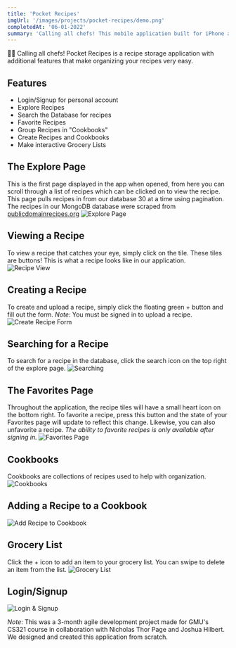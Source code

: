 ```yaml
---
title: 'Pocket Recipes'
imgUrl: '/images/projects/pocket-recipes/demo.png'
completedAt: '06-01-2022'
summary: 'Calling all chefs! This mobile application built for iPhone and Android has many features for people like you. Explore recipes and organize them in cookbooks.'
---
```


👨‍🍳 Calling all chefs! Pocket Recipes is a recipe storage application with additional features that make organizing your recipes very easy.

## Features

- Login/Signup for personal account
- Explore Recipes
- Search the Database for recipes
- Favorite Recipes
- Group Recipes in "Cookbooks"
- Create Recipes and Cookbooks
- Make interactive Grocery Lists

## The Explore Page

This is the first page displayed in the app when opened, from here you can scroll through a list of recipes which can be clicked on to view the recipe. This page pulls recipes in from our database 30 at a time using pagination. The recipes in our MongoDB database were scraped from [publicdomainrecipes.org](https://publicdomainrecipes.org/)
![Explore Page](/images/projects/pocket-recipes/explore-page.png)

## Viewing a Recipe

To view a recipe that catches your eye, simply click on the tile. These tiles are buttons! This is what a recipe looks like in our application.
![Recipe View](/images/projects/pocket-recipes/recipe-view.png)

## Creating a Recipe

To create and upload a recipe, simply click the floating green + button and fill out the form. _Note_: You must be signed in to upload a recipe.
![Create Recipe Form](/images/projects/pocket-recipes/recipe-form.png)

## Searching for a Recipe

To search for a recipe in the database, click the search icon on the top right of the explore page.
![Searching](/images/projects/pocket-recipes/search.png)

## The Favorites Page

Throughout the application, the recipe tiles will have a small heart icon on the bottom right. To favorite a recipe, press this button and the state of your Favorites page will update to reflect this change. Likewise, you can also unfavorite a recipe. _The ability to favorite recipes is only available after signing in._
![Favorites Page](/images/projects/pocket-recipes/favorites.png)

## Cookbooks

Cookbooks are collections of recipes used to help with organization.
![Cookbooks](/images/projects/pocket-recipes/cookbooks.png)

## Adding a Recipe to a Cookbook

![Add Recipe to Cookbook](/images/projects/pocket-recipes/add-recipe-to-cookbook.png)

## Grocery List

Click the + icon to add an item to your grocery list. You can swipe to delete an item from the list.
![Grocery List](/images/projects/pocket-recipes/grocery-list.png)

## Login/Signup

![Login & Signup](/images/projects/pocket-recipes/login-signup.png)

_Note_: This was a 3-month agile development project made for GMU's CS321 course in collaboration with Nicholas Thor Page and Joshua Hilbert. We designed and created this application from scratch.
